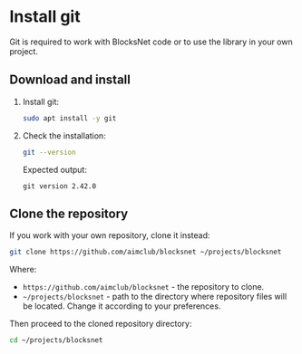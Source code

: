 # Install git

Git is required to work with BlocksNet code or to use the library in your own project.

## Download and install

1. Install git:
   ```bash
   sudo apt install -y git
   ```
2. Check the installation:
   ```bash
   git --version
   ```
   Expected output:
   ```
   git version 2.42.0
   ```

## Clone the repository

If you work with your own repository, clone it instead:

```bash
git clone https://github.com/aimclub/blocksnet ~/projects/blocksnet
```

Where:

- `https://github.com/aimclub/blocksnet` - the repository to clone.
- `~/projects/blocksnet` - path to the directory where repository files will be located. Change it according to your preferences.

Then proceed to the cloned repository directory:

```bash
cd ~/projects/blocksnet
```

